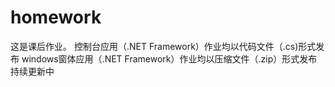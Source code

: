 # homework
这是课后作业。
控制台应用（.NET Framework）作业均以代码文件（.cs)形式发布
windows窗体应用（.NET Framework）作业均以压缩文件（.zip）形式发布
持续更新中
